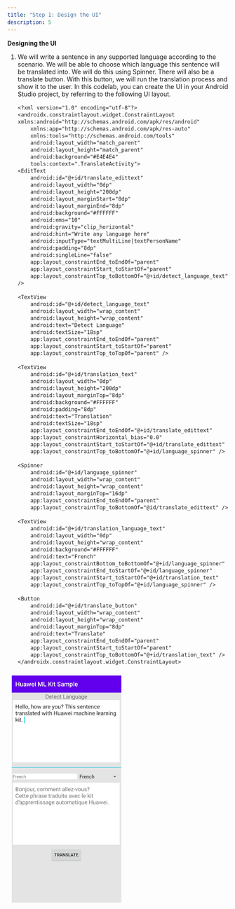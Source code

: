 ```yaml
---
title: "Step 1: Design the UI"
description: 5
---
```


**Designing the UI**

1. We will write a sentence in any supported language according to the scenario. We will be able to choose which language this sentence will be translated into. We will do this using Spinner. There will also be a translate button. With this button, we will run the translation process and show it to the user. In this codelab, you can create the UI in your Android Studio project, by referring to the following UI layout.

   
       <?xml version="1.0" encoding="utf-8"?>
       <androidx.constraintlayout.widget.ConstraintLayout xmlns:android="http://schemas.android.com/apk/res/android"
           xmlns:app="http://schemas.android.com/apk/res-auto"
           xmlns:tools="http://schemas.android.com/tools"
           android:layout_width="match_parent"
           android:layout_height="match_parent"
           android:background="#E4E4E4"
           tools:context=".TranslateActivity">
       <EditText
           android:id="@+id/translate_edittext"
           android:layout_width="0dp"
           android:layout_height="200dp"
           android:layout_marginStart="8dp"
           android:layout_marginEnd="8dp"
           android:background="#FFFFFF"
           android:ems="10"
           android:gravity="clip_horizontal"
           android:hint="Write any language here"
           android:inputType="textMultiLine|textPersonName"
           android:padding="8dp"
           android:singleLine="false"
           app:layout_constraintEnd_toEndOf="parent"
           app:layout_constraintStart_toStartOf="parent"
           app:layout_constraintTop_toBottomOf="@+id/detect_language_text" />
       
       <TextView
           android:id="@+id/detect_language_text"
           android:layout_width="wrap_content"
           android:layout_height="wrap_content"
           android:text="Detect Language"
           android:textSize="18sp"
           app:layout_constraintEnd_toEndOf="parent"
           app:layout_constraintStart_toStartOf="parent"
           app:layout_constraintTop_toTopOf="parent" />
       
       <TextView
           android:id="@+id/translation_text"
           android:layout_width="0dp"
           android:layout_height="200dp"
           android:layout_marginTop="8dp"
           android:background="#FFFFFF"
           android:padding="8dp"
           android:text="Translation"
           android:textSize="18sp"
           app:layout_constraintEnd_toEndOf="@+id/translate_edittext"
           app:layout_constraintHorizontal_bias="0.0"
           app:layout_constraintStart_toStartOf="@+id/translate_edittext"
           app:layout_constraintTop_toBottomOf="@+id/language_spinner" />
       
       <Spinner
           android:id="@+id/language_spinner"
           android:layout_width="wrap_content"
           android:layout_height="wrap_content"
           android:layout_marginTop="16dp"
           app:layout_constraintEnd_toEndOf="parent"
           app:layout_constraintTop_toBottomOf="@id/translate_edittext" />
       
       <TextView
           android:id="@+id/translation_language_text"
           android:layout_width="0dp"
           android:layout_height="wrap_content"
           android:background="#FFFFFF"
           android:text="French"
           app:layout_constraintBottom_toBottomOf="@+id/language_spinner"
           app:layout_constraintEnd_toStartOf="@+id/language_spinner"
           app:layout_constraintStart_toStartOf="@+id/translation_text"
           app:layout_constraintTop_toTopOf="@+id/language_spinner" />
       
       <Button
           android:id="@+id/translate_button"
           android:layout_width="wrap_content"
           android:layout_height="wrap_content"
           android:layout_marginTop="8dp"
           android:text="Translate"
           app:layout_constraintEnd_toEndOf="parent"
           app:layout_constraintStart_toStartOf="parent"
           app:layout_constraintTop_toBottomOf="@+id/translation_text" />
       </androidx.constraintlayout.widget.ConstraintLayout>

<div style="padding: 5px">
        <img style="width: 250.00px ; padding: 5px" src="https://raw.githubusercontent.com/Mrtckr008/gh-pages-mlkittranslate/master/assets/ss_ui_design.png">
</div>